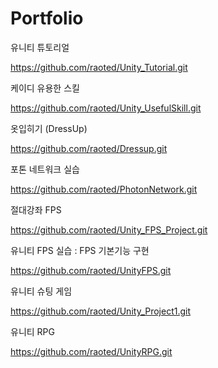 <h1>Portfolio</h1>

유니티 튜토리얼<p>
https://github.com/raoted/Unity_Tutorial.git <p>
케이디 유용한 스킬<p>
https://github.com/raoted/Unity_UsefulSkill.git <p>
옷입히기 (DressUp) <p>
https://github.com/raoted/Dressup.git <p>
포톤 네트워크 실습 <p>
https://github.com/raoted/PhotonNetwork.git <p>
절대강좌 FPS <p>
https://github.com/raoted/Unity_FPS_Project.git <p>
유니티 FPS 실습 : FPS 기본기능 구현 <p>
https://github.com/raoted/UnityFPS.git <p>
유니티 슈팅 게임 <p>
https://github.com/raoted/Unity_Project1.git <p>
유니티 RPG <p>
https://github.com/raoted/UnityRPG.git <p>
